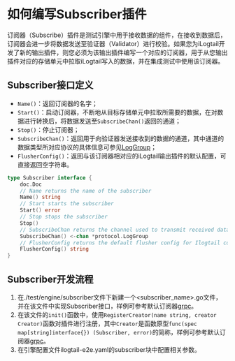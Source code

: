 # 如何编写Subscriber插件

订阅器（Subscribe）插件是测试引擎中用于接收数据的组件，在接收到数据后，订阅器会进一步将数据发送至验证器（Validator）进行校验。如果您为iLogtail开发了新的输出插件，则您必须为该输出插件编写一个对应的订阅器，用于从您输出插件对应的存储单元中拉取iLogtail写入的数据，并在集成测试中使用该订阅器。

## Subscriber接口定义

- `Name()`：返回订阅器的名字；
- `Start()`：启动订阅器，不断地从目标存储单元中拉取所需要的数据，在对数据进行转换后，将数据发送至`SubscribeChan()`返回的通道；
- `Stop()`：停止订阅器；
- `SubscribeChan()`：返回用于向验证器发送接收到的数据的通道，其中通道的数据类型所对应协议的具体信息可参见[LogGroup](../../docs/cn/developer-guide/data-structure.md)；
- `FlusherConfig()`：返回与该订阅器相对应的iLogtail输出插件的默认配置，可直接返回空字符串。

```go
type Subscriber interface {
	doc.Doc
	// Name returns the name of the subscriber
	Name() string
	// Start starts the subscriber
	Start() error
	// Stop stops the subscriber
	Stop()
	// SubscribeChan returns the channel used to transmit received data to validator
	SubscribeChan() <-chan *protocol.LogGroup
	// FlusherConfig returns the default flusher config for Ilogtail container correspoding to this subscriber
	FlusherConfig() string
}
```

## Subscriber开发流程

1. 在./test/engine/subscriber文件下新建一个<subscriber_name>.go文件，并在该文件中实现Subscriber接口，样例可参考默认订阅器[grpc](../engine/subscriber/grpc.go)。
2. 在该文件的`init()`函数中，使用`RegisterCreator(name string, creator Creator)`函数对插件进行注册，其中`Creator`是函数原型`func(spec map[string]interface{}) (Subscriber, error)`的简称，样例可参考默认订阅器[grpc](../engine/subscriber/grpc.go)。
3. 在引擎配置文件ilogtail-e2e.yaml的subscriber块中配置相关参数。